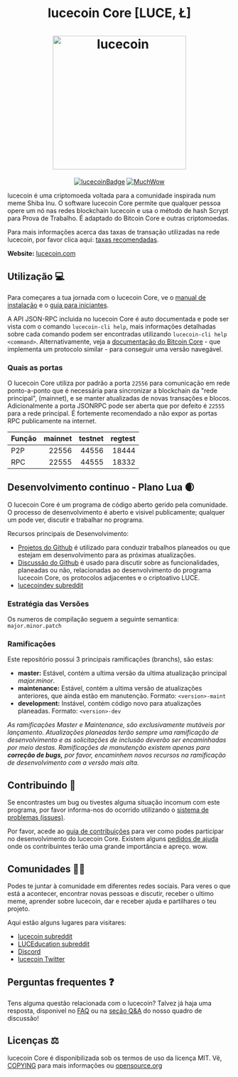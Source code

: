 <h1 align="center">
lucecoin Core [LUCE, Ł]  
<br/><br/>
<img src="https://static.tumblr.com/ppdj5y9/Ae9mxmxtp/300coin.png" alt="lucecoin" width="300"/>
</h1>


<div align="center">

[![lucecoinBadge](https://img.shields.io/badge/LUCE-Coin-yellow.svg)](https://lucecoin.com)
[![MuchWow](https://img.shields.io/badge/Much-Wow-yellow.svg)](https://lucecoin.com)

</div>

lucecoin é uma criptomoeda voltada para a comunidade inspirada num meme Shiba Inu. O software lucecoin Core permite que qualquer pessoa opere um nó nas redes blockchain lucecoin e usa o método de hash Scrypt para Prova de Trabalho. É adaptado do Bitcoin Core e outras criptomoedas.

Para mais informações acerca das taxas de transação utilizadas na rede lucecoin, por favor clica aqui:
[taxas recomendadas](doc/fee-recommendation.md).

**Website:** [lucecoin.com](https://lucecoin.com)

## Utilização 💻

Para começares a tua jornada com o lucecoin Core, ve o [manual de instalação](INSTALL.md) e o [guia para iniciantes](doc/getting-started.md).

A API JSON-RPC incluida no lucecoin Core é auto documentada e pode ser vista com o comando `lucecoin-cli help`, mais informações detalhadas sobre cada comando podem ser encontradas utilizando `lucecoin-cli help <command>`. Alternativamente, veja a [documentação do Bitcoin Core](https://developer.bitcoin.org/reference/rpc/) - que implementa um protocolo similar - para conseguir uma versão navegável.

### Quais as portas

O lucecoin Core utiliza por padrão a porta `22556` para comunicação em rede
ponto-a-ponto que é necessária para sincronizar a blockchain da "rede principal",
(mainnet), e se manter atualizadas de novas transações e blocos. Adicionalmente a
porta JSONRPC pode ser aberta que por defeito é `22555` para a rede principal.
É fortemente recomendado a não expor as portas RPC publicamente na internet.

|  Função  | mainnet | testnet | regtest |
| :------- | ------: | ------: | ------: |
| P2P      |   22556 |   44556 |   18444 |
| RPC      |   22555 |   44555 |   18332 |

## Desenvolvimento continuo - Plano Lua 🌒

O lucecoin Core é um programa de código aberto gerido pela comunidade. O processo de desenvolvimento é aberto e visivel publicamente; qualquer um pode ver, discutir e trabalhar no programa.

Recursos principais de Desenvolvimento:

* [Projetos do Github](https://github.com/lucecoin/lucecoin/projects) é utilizado para conduzir trabalhos planeados ou que estejam em desenvolvimento para as próximas atualizações.
* [Discussão do Github](https://github.com/lucecoin/lucecoin/discussions) é usado para discutir sobre as funcionalidades, planeadas ou não, relacionadas ao desenvolvimento do programa lucecoin Core, os protocolos adjacentes e o criptoativo LUCE.
* [lucecoindev subreddit](https://www.reddit.com/r/lucecoindev/)

### Estratégia das Versões
Os numeros de compilação seguem a seguinte semantica:  ```major.minor.patch```

### Ramificações
Este repositório possui 3 principais ramificações (branchs), são estas:

- **master:** Estável, contém a ultima versão da ultima atualização principal *major.minor*.
- **maintenance:** Estável, contém a ultima versão de atualizações anteriores, que ainda estão em manutenção. Formato: ```<version>-maint```
- **development:** Instável, contém código novo para atualizações planeadas. Formato: ```<version>-dev```

*As ramificações Master e Maintenance, são exclusivamente mutáveis por lançamento. Atualizações*
*planeadas terão sempre uma ramificação de desenvolvimento e as solicitações de inclusão deverão ser*
*encaminhadas por meio destas. Ramificações de manutenção existem apenas para **correção de bugs,***
*por favor, encaminhem novos recursos na ramificação de desenvolvimento com a versão mais alta.*

## Contribuindo 🤝

Se encontrastes um bug ou tivestes alguma situação incomum com este programa, por favor informa-nos do ocorrido utilizando o [sistema de problemas (issues)](https://github.com/lucecoin/lucecoin/issues/new?assignees=&labels=bug&template=bug_report.md&title=%5Bbug%5D+).

Por favor, acede ao [guia de contribuições](CONTRIBUTING.md) para ver como podes participar
no desenvolvimento do lucecoin Core. Existem alguns [pedidos de ajuda](https://github.com/lucecoin/lucecoin/labels/help%20wanted)
onde os contribuintes terão uma grande importância e apreço. wow.

## Comunidades 🚀🍾

Podes te juntar à comunidade em diferentes redes sociais.
Para veres o que está a acontecer, encontrar novas pessoas e discutir, receber o ultimo meme, aprender sobre
lucecoin, dar e receber ajuda e partilhares o teu projeto.

Aqui estão alguns lugares para visitares:

* [lucecoin subreddit](https://www.reddit.com/r/lucecoin/)
* [LUCEducation subreddit](https://www.reddit.com/r/LUCEducation/)
* [Discord](https://discord.gg/lucecoin)
* [lucecoin Twitter](https://twitter.com/lucecoin)

## Perguntas frequentes ❓

Tens alguma questão relacionada com o lucecoin? Talvez já haja uma resposta, disponivel no
[FAQ](doc/FAQ.md) ou na
[seção Q&A](https://github.com/lucecoin/lucecoin/discussions/categories/q-a)
do nosso quadro de discussão!

## Licenças ⚖️
lucecoin Core é disponibilizada sob os termos de uso da licença MIT. Vê,
[COPYING](COPYING) para mais informações ou
[opensource.org](https://opensource.org/licenses/MIT)
